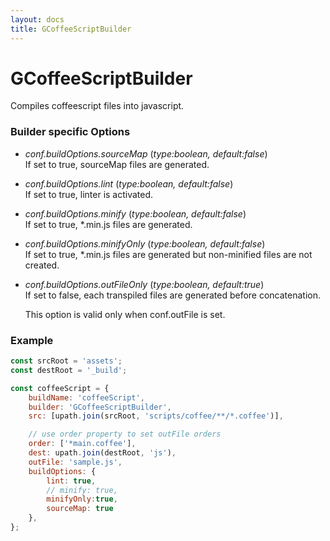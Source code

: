 ```yaml
---
layout: docs
title: GCoffeeScriptBuilder
---
```


# GCoffeeScriptBuilder
Compiles coffeescript files into javascript.

### Builder specific Options
  - *conf.buildOptions.sourceMap* (<i>type:boolean, default:false</i>)<br>
    If set to true, sourceMap files are generated.

  - *conf.buildOptions.lint* (<i>type:boolean, default:false</i>)<br>
    If set to true, linter is activated.

  - *conf.buildOptions.minify* (<i>type:boolean, default:false</i>)<br>
    If set to true, *.min.js files are generated.

  - *conf.buildOptions.minifyOnly* (<i>type:boolean, default:false</i>)<br>
    If set to true, *.min.js files are generated but non-minified files are not created.

  - *conf.buildOptions.outFileOnly* (<i>type:boolean, default:*true*</i>)<br>
    If set to false, each transpiled files are generated before concatenation.

    This option is valid only when conf.outFile is set.


### Example
```js
const srcRoot = 'assets';
const destRoot = '_build';

const coffeeScript = {
    buildName: 'coffeeScript',
    builder: 'GCoffeeScriptBuilder',
    src: [upath.join(srcRoot, 'scripts/coffee/**/*.coffee')],

    // use order property to set outFile orders
    order: ['*main.coffee'],
    dest: upath.join(destRoot, 'js'),
    outFile: 'sample.js',
    buildOptions: {
        lint: true,
        // minify: true,
        minifyOnly:true,
        sourceMap: true
    },
};
```
